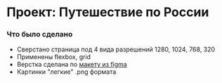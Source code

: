 # Проект: Путешествие по России


### Что было сделано
* Сверстано страница под 4 вида разрешений 1280, 1024, 768, 320
* Применены flexbox, grid
* Верстка сделана по [макету из figma](https://www.figma.com/file/5S2WSbEFL6awjVWJ0NWL8Q/Sprint-3_-Russia-_-desktop-mobile?node-id=28503%3A0)
* Картинки "легкие" .png формата



